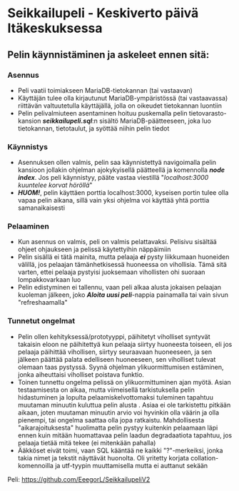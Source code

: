 # Seikkailupeli - Keskiverto päivä Itäkeskuksessa
## Pelin käynnistäminen ja askeleet ennen sitä:

### Asennus
-   Peli vaatii toimiakseen MariaDB-tietokannan (tai vastaavan)
-   Käyttäjän tulee olla kirjautunut MariaDB-ympäristössä (tai vastaavassa) riittävän valtuutetulla käyttäjällä, jolla on oikeudet tietokannan luontiin
-   Pelin pelivalmiuteen asentaminen hoituu puskemalla pelin tietovarasto-kansion ***seikkailupeli.sql***:n sisältö MariaDB-päätteeseen, joka luo tietokannan, tietotaulut, ja syöttää niihin pelin tiedot


### Käynnistys
-   Asennuksen ollen valmis, pelin saa käynnistettyä navigoimalla pelin kansioon jollakin ohjelman ajokykyisellä päätteellä ja komennolla ***node index***. Jos peli käynnistyy, pääte vastaa viestillä "*localhost:3000 kuuntelee korvat höröllä*"
-   ***HUOM!***, pelin käyttäen porttia localhost:3000, kyseisen portin tulee olla vapaa pelin aikana, sillä vain yksi ohjelma voi käyttää yhtä porttia samanaikaisesti

### Pelaaminen
-   Kun asennus on valmis, peli on valmis pelattavaksi. Pelisivu sisältää ohjeet ohjaukseen ja pelissä käytettyihin näppäimiin
-   Pelin sisällä ei tätä mainita, mutta pelaaja ***ei*** pysty liikkumaan huoneiden välillä, jos pelaajan tämänhetkisessä huoneessa on vihollisia. Tämä sitä varten, ettei pelaaja pystyisi juoksemaan vihollisten ohi suoraan lompakkovarkaan luo
-   Pelin edistyminen ei tallennu, vaan peli alkaa alusta jokaisen pelaajan kuoleman jälkeen, joko ***Aloita uusi peli***-nappia painamalla tai vain sivun "refreshaamalla"

### Tunnetut ongelmat
-   Pelin ollen kehityksessä/prototyyppi, päihitetyt viholliset syntyvät takaisin eloon ne päihitettyä kun pelaaja siirtyy huoneesta toiseen, eli jos pelaaja päihittää vihollisen, siirtyy seuraavaan huoneeseen, ja sen jälkeen päättää palata edelliseen huoneeseen, sen viholliset tulevat olemaan taas pystyssä. Syynä ohjelman ylikuormittumisen estäminen, jonka aiheuttaisi viholliset poistava funktio.
-   Toinen tunnettu ongelma pelissä on ylikuormittuminen ajan myötä. Asian testaamisesta on aikaa, mutta viimeisellä tarkistuksella pelin hidastuminen ja lopulta pelaamiskelvottomaksi tuleminen tapahtuu muutaman minuutin kuluttua pelin alusta . Asiaa ei ole tarkistettu pitkään aikaan, joten muutaman minuutin arvio voi hyvinkin olla väärin ja olla pienempi, tai ongelma saattaa olla jopa ratkaistu. Mahdollisesta "aikarajoituksesta" huolimatta pelin pystyy kuitenkin pelaamaan läpi ennen kuin mitään huomattavaa pelin laadun degradaatiota tapahtuu, jos pelaaja tietää mitä tekee (ei mitenkään pahalla)
-   Ääkköset eivät toimi, vaan SQL kääntää ne kaikki "?"-merkeiksi, jonka takia nimet ja tekstit näyttävät huonolta. Oli yritetty korjata collation-komennoilla ja utf-tyypin muuttamisella mutta ei auttanut sekään



Peli:
https://github.com/EeegorL/SeikkailupeliV2
